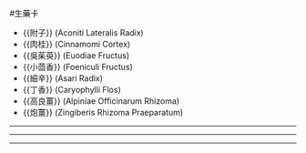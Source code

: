 #生藥卡 
- {{附子}} (Aconiti Lateralis Radix)
- {{肉桂}} (Cinnamomi Cortex)
- {{吳茱萸}} (Euodiae Fructus)
- {{小茴香}} (Foeniculi Fructus)
- {{細辛}} (Asari Radix)
- {{丁香}} (Caryophylli Flos)
- {{高良薑}} (Alpiniae Officinarum Rhizoma)
- {{炮薑}} (Zingiberis Rhizoma Praeparatum)
---
---
---
<!--SR:!2023-04-19,3,250!2023-04-19,3,250!2023-04-19,3,250!2023-04-19,3,250!2023-04-19,3,250!2023-04-19,3,250!2023-04-18,1,210!2023-04-19,3,250-->